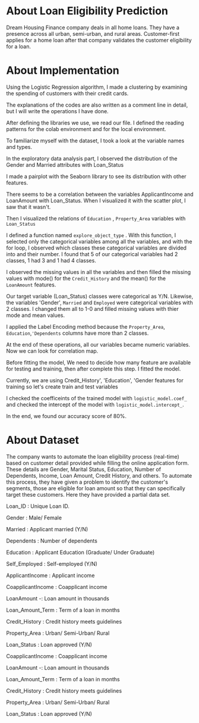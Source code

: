 # About Loan Eligibility Prediction

Dream Housing Finance company deals in all home loans. They have a presence across all urban, semi-urban, and rural areas. Customer-first applies for a home loan after that company validates the customer eligibility for a loan.

# About Implementation

Using the Logistic Regression algorithm, I made a clustering by examining the spending of customers with their credit cards.

The explanations of the codes are also written as a comment line in detail, but I will write the operations I have done.

After defining the libraries we use, we read our file. I defined the reading patterns for the colab environment and for the local environment.

To familiarize myself with the dataset, I took a look at the variable names and types.

In the exploratory data analysis part, I observed the distribution of the Gender and Married attributes with Loan_Status

I made a pairplot with the Seaborn library to see its distribution with other features.

There seems to be a correlation between the variables ApplicantIncome and LoanAmount with Loan_Status. When I visualized it with the scatter plot, I saw that it wasn't.

Then I visualized the relations of `Education` , `Property_Area` variables with `Loan_Status`

I defined a function named `explore_object_type` . With this function, I selected only the categorical variables among all the variables, and with the for loop, I observed which classes these categorical variables are divided into and their number.  I found that 5 of our categorical variables had 2 classes, 1 had 3 and 1 had 4 classes. 

I observed the missing values in all the variables and then filled the missing values with mode() for the `Credit_History`  and the mean() for the `LoanAmount` features.

Our target variable (Loan_Status) classes were categorical as Y/N. Likewise, the variables 'Gender', `Married` and `Employed` were categorical variables with 2 classes. I changed them all to 1-0 and filled missing values with thier mode and mean values.

I applied the Label Encoding method because the `Property_Area`, `Education`,`'Dependents` columns have more than 2 classes.

At the end of these operations, all our variables became numeric variables. Now we can look for correlation map.

Before fitting the model, We need to decide how many feature are available for testing and training, then after complete this step. I fitted the model.

Currently, we are using Credit_History', 'Education', 'Gender features for training so let's create train and test variables 

I checked the coefficeints of the trained model with `logistic_model.coef_` and checked the intercept of the model with `logistic_model.intercept_`.

In the end, we found our accuracy score of 80%.

# About Dataset
The company wants to automate the loan eligibility process (real-time) based on customer detail provided while filling the online application form. These details are Gender, Marital Status, Education, Number of Dependents, Income, Loan Amount, Credit History, and others. To automate this process, they have given a problem to identify the customer's segments, those are eligible for loan amount so that they can specifically target these customers. Here they have provided a partial data set.

Loan_ID : Unique Loan ID.

Gender : Male/ Female

Married : Applicant married (Y/N)

Dependents : Number of dependents

Education : Applicant Education (Graduate/ Under Graduate)

Self_Employed : Self-employed (Y/N)

ApplicantIncome : Applicant income

CoapplicantIncome : Coapplicant income

LoanAmount -: Loan amount in thousands

Loan_Amount_Term : Term of a loan in months

Credit_History : Credit history meets guidelines

Property_Area : Urban/ Semi-Urban/ Rural

Loan_Status : Loan approved (Y/N)

CoapplicantIncome : Coapplicant income

LoanAmount -: Loan amount in thousands

Loan_Amount_Term : Term of a loan in months

Credit_History : Credit history meets guidelines

Property_Area : Urban/ Semi-Urban/ Rural

Loan_Status : Loan approved (Y/N)

